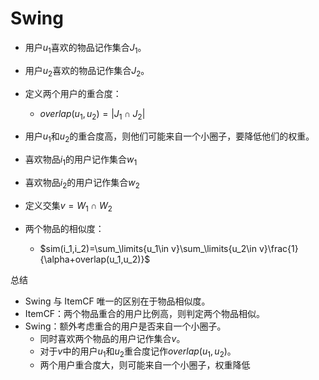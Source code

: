 # Swing

- 用户$u_1$喜欢的物品记作集合$J_1$。
- 用户$u_2$喜欢的物品记作集合$J_2$。
- 定义两个用户的重合度：
  - $overlap(u_1,u_2)=|J_1\cap J_2|$
- 用户$u_1$和$u_2$的重合度高，则他们可能来自一个小圈子，要降低他们的权重。

- 喜欢物品$i_1$的用户记作集合$w_1$
- 喜欢物品$i_2$的用户记作集合$w_2$
- 定义交集$v=W_1\cap W_2$
- 两个物品的相似度：
  - $sim(i_1,i_2)=\sum_\limits{u_1\in v}\sum_\limits{u_2\in v}\frac{1}{\alpha+overlap(u_1,u_2)}$

总结

- Swing 与 ItemCF 唯一的区别在于物品相似度。
- ItemCF：两个物品重合的用户比例高，则判定两个物品相似。
- Swing：额外考虑重合的用户是否来自一个小圈子。
  - 同时喜欢两个物品的用户记作集合$v$。
  - 对于$v$中的用户$u_1$和$u_2$重合度记作$overlap(u_1,u_2)$。
  - 两个用户重合度大，则可能来自一个小圈子，权重降低
